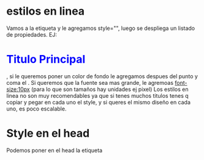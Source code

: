 # estilos en linea
Vamos a la etiqueta y le agregamos style="", luego se despliega un listado de propiedades.
EJ: <h1 style="color: blue;">Titulo Principal </h1>, si le queremos poner un color de fondo le agregamos despues del punto y coma el <background color>. Si queremos que la fuente sea mas grande, le agremoas <font-size:10px> (para lo que son tamaños hay unidades ej pixel)
Los estilos en linea no son muy recomendables ya que si tenes muchos titulos tenes q copiar y pegar en cada uno el style, y si queres el mismo diseño en cada uno, es poco escalable.

# Style en el head
Podemos poner en el head la etiqueta <style> y le indicamos al navegador que el texto dentro de esta etiqueta tiene que ser interpetrado como css

Para poder darle estilos debemos llamar a cda item con selectores, los selectores son asi:
EJ: Si queremos que mas etiquetas lo tenga, le agregamos a la etiqueta otro
h1,h2{
    color:
    back-ground:
}

# Class:
ya haciendo esto si tenemos mas de un h1, todos van a tener el mismo estilo y para modificarlo vamos al head.

Si tenemos una etiqueta ej el h1 y hay otras etiquetas h1 pero quiero que un titulo especifico tenga un estilo diferente usamos <class> le ponemos un titulo(no usar espacios), y luego vamos al head y usamos otra forma de llamarlo, ponemos un . y el titulo que pusimos en el class. LA clase se puede reutilizar, podemos usar el mismo class para otras etiquetas.

Si en la clase usamos el espacio, generamos una nueva clase en la misma linea, esto se usa por si le queremos dar un estilo especifico a un titulo, luego vamos al head y lo nombramos con .subrayado{}. Tambien lo podemos usar en otros
<h1 class="titulo-especial subrayado">Titulo Super especial</h1>

# ID en css, 
No se puede repetir y es recomendable no usarlo en CSS, se usa en casos muy especificos
Para nombrarlos usamos el # 


# Piramide de la especifidad(Mas especifico)
Orden por importancia: 
1. !Important(Es para que si o si se use, puede ser en el color, en el fondo, Al ser el mas importante no importa que despues lo quieras modificar con otra cosa, no se va a poder), se pone al final de la propiedad:EJ
h1,h2{
color: black !important; }
2. Inline style(Estilos en linea) Ya que esta puesto directamente en el elemento(mala practica)
3. Selector de id
4. Selector de clases
5. Selector de elemtos(todas las etiquetas de html, p,div,body,etc.)
6. Selector universal (Selecciona todos los elementos del codigo) se puede usa por ejemplo para cambiarle la letra a todos los elementos:
Se usa con *{}, Se suele ubicar arriba de todo ya que es el menos jerarquico.
Ej;*{
            font-family: Verdana, Geneva, Tahoma, sans-serif;
        }

# Si una propiedad esta en conflicto(tenemos una etiqueta con dos ordenes) le va hacer caso al que mas jerarquia tenga. 
# Si hay misma jerarquia se le hara caso al que este mas abajo en el codigo.

# Archivo CSS:
Para poder usar los estilos en varios archivos,creamos una carpeta llamada "style.css" y en el head del archivo html lo llamamos de la siguiente forma:
<link rel="stylesheet" href="./style.css">

# Propiedades CSS:
-Color: Color
-letter-spacing: Espacio entre palabras
-word-spacing: Separacion entre cada letra
-text-decoration: Recibe 4 atributos(archivo css)
-line-height: Esoaciado entre linea de texto
-text-aling: Hace que todas las oraciones terminen en la misma linea
-text-shadow:5px 5px 0px red ;
Permite modificar la sombra de un texto,Recibe 4 valores(Se puede usar varias veces en el mismo texto):
Eje x:(Positivo derecho, Negativo izq)
Eje y: ( Positivo abajo, Negativo arriba)
difuminado:
color:
Pagina para probar y no tocar codigo: cssgenerator.org
-font-size: Tamaño del texto o titulo
-text aling: mover el texto ( left: Alinea el texto por la izquierda.
right: Alinea el texto por la derecha.
center: Centra el texto.)
-font-family: Cambiar la letra(arial,etc.)


Propiedades de texto
Propiedades de background
Propiedades de border
Propiedades de box

Posicionamiento de elemntos:
-float(ya no se usa)
-flexbox EL MAS USADO
-grid
-position

diseño responsivo:
Mediaquerys

Animaciones y transiciones:
Keyframes